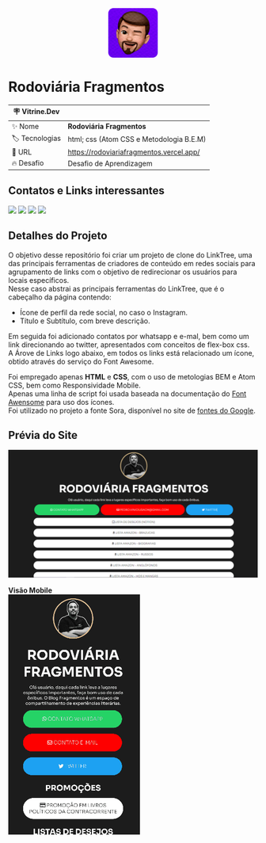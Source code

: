 <center><img alt="Icon" src="./assets/img/icon_pedrofelixg.png" width="100px"></center>

# **Rodoviária Fragmentos**

| :placard: Vitrine.Dev |     |
| -------------  | --- |
| :sparkles: Nome        | **Rodoviária Fragmentos**
| :label: Tecnologias | html; css (Atom CSS e Metodologia B.E.M)
| :rocket: URL         | https://rodoviariafragmentos.vercel.app/
| :fire: Desafio     | Desafio de Aprendizagem

## **Contatos e Links interessantes**
 <div>
   <a href="mailto:pedro.viniciusacm@gmail.com" target="_blank"><img src="https://img.shields.io/badge/Gmail-D14836?style=for-the-badge&logo=gmail&logoColor=white"></a>
   <a href="https://wa.me/5581992874343" target="blank"><img src="https://img.shields.io/badge/WhatsApp-25D366?style=for-the-badge&logo=whatsapp&logoColor=white"></a>
   <a href="https://www.behance.net/pedrofelixg" target="_blank"><img src="https://img.shields.io/badge/-Behance-blue?style=for-the-badge&logo=behance&logoColor=white"></a>
   <a href="www.linkedin.com/in/pedrofelixgonçalves" target="_blank"><img src="https://img.shields.io/badge/LinkedIn-0077B5?style=for-the-badge&logo=linkedin&logoColor=white"></a>
 </div>

## **Detalhes do Projeto**

O objetivo desse repositório foi criar um projeto de clone do LinkTree, uma das principais ferramentas de criadores de conteúdo em redes sociais para agrupamento de links com o objetivo de redirecionar os usuários para locais específicos. <br>
Nesse caso abstrai as principais ferramentas do LinkTree, que é o cabeçalho da página contendo:<br>
- Ícone de perfil da rede social, no caso o Instagram.
- Título e Subtítulo, com breve descrição.

Em seguida foi adicionado contatos por whatsapp e e-mal, bem como um link direcionando ao twitter, apresentados com conceitos de flex-box css.<br>
A Árove de Links logo abaixo, em todos os links está relacionado um ícone, obtido através do serviço do Font Awesome.

Foi empregado apenas **HTML** e **CSS**, com o uso de metologias BEM e Atom CSS, bem como Responsividade Mobile.<br>
Apenas uma linha de script foi usada baseada na documentação do [Font Awensome](https://fontawesome.com/) para uso dos ícones.<br>
Foi utilizado no projeto a fonte Sora, disponível no site de [fontes do Google](https://fonts.google.com/specimen/Sora?query=Sora).

## **Prévia do Site**
![prévia do site](/assets/img/site_preview.png#vitrinedev)

**Visão Mobile**<br>
![prévia da página mobile](/assets/img/gif-20230118-220736.gif#vitrinedev)